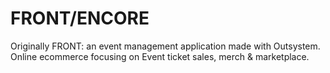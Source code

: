 # FRONT/ENCORE
Originally FRONT: an event management application made with Outsystem.
Online ecommerce focusing on Event ticket sales, merch & marketplace.
